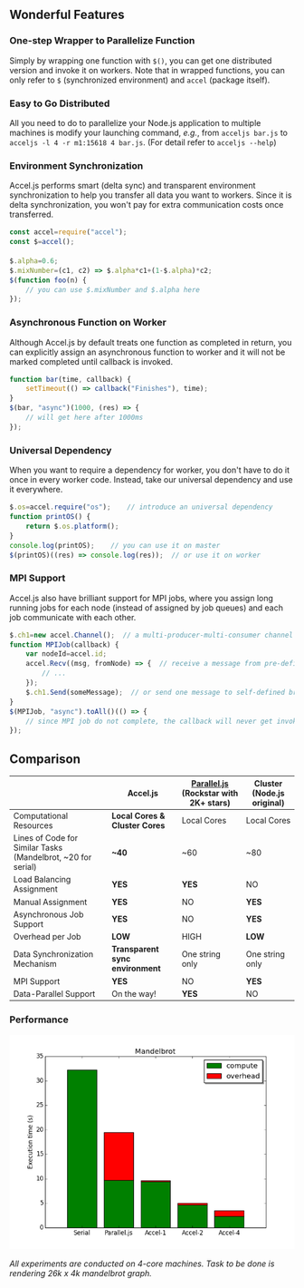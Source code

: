 ## Wonderful Features

### One-step Wrapper to Parallelize Function

Simply by wrapping one function with `$()`, you can get one distributed version and invoke it on workers. Note that in wrapped functions, you can only refer to `$` (synchronized environment) and `accel` (package itself).

### Easy to Go Distributed

All you need to do to parallelize your Node.js application to multiple machines is modify your launching command, *e.g.*, from `acceljs bar.js` to `acceljs -l 4 -r m1:15618 4 bar.js`. (For detail refer to `acceljs --help`)

### Environment Synchronization

Accel.js performs smart (delta sync) and transparent environment synchronization to help you transfer all data you want to workers. Since it is delta synchronization, you won't pay for extra communication costs once transferred.

```javascript
const accel=require("accel");
const $=accel();

$.alpha=0.6;
$.mixNumber=(c1, c2) => $.alpha*c1+(1-$.alpha)*c2;
$(function foo(n) {
    // you can use $.mixNumber and $.alpha here
});
```

### Asynchronous Function on Worker

Although Accel.js by default treats one function as completed in return, you can explicitly assign an asynchronous function to worker and it will not be marked completed until callback is invoked.

```javascript
function bar(time, callback) {
    setTimeout(() => callback("Finishes"), time);
}
$(bar, "async")(1000, (res) => {
    // will get here after 1000ms
});
```

### Universal Dependency

When you want to require a dependency for worker, you don't have to do it once in every worker code. Instead, take our universal dependency and use it everywhere.

```javascript
$.os=accel.require("os");    // introduce an universal dependency
function printOS() {
    return $.os.platform();  
}
console.log(printOS);    // you can use it on master
$(printOS)((res) => console.log(res));  // or use it on worker
```

### MPI Support

Accel.js also have brilliant support for MPI jobs, where you assign long running jobs for each node (instead of assigned by job queues) and each job communicate with each other.

```javascript
$.ch1=new accel.Channel();  // a multi-producer-multi-consumer channel
function MPIJob(callback) {
    var nodeId=accel.id;
    accel.Recv((msg, fromNode) => {  // receive a message from pre-defined channel
        // ...
    });
    $.ch1.Send(someMessage);  // or send one message to self-defined broadcast channel
}
$(MPIJob, "async").toAll()(() => {
    // since MPI job do not complete, the callback will never get invoked
});
```

## Comparison

|                                          | Accel.js                         | [Parallel.js](https://github.com/parallel-js/parallel.js) (Rockstar with 2K+ stars) | Cluster (Node.js original) |
| ---------------------------------------- | -------------------------------- | ---------------------------------------- | -------------------------- |
| Computational Resources                  | **Local Cores & Cluster Cores**  | Local Cores                              | Local Cores                |
| Lines of Code for Similar Tasks (Mandelbrot, ~20 for serial) | **~40**                          | ~60                                      | ~80                        |
| Load Balancing Assignment                | **YES**                          | **YES**                                  | NO                         |
| Manual Assignment                        | **YES**                          | NO                                       | **YES**                    |
| Asynchronous Job Support                 | **YES**                          | NO                                       | **YES**                    |
| Overhead per Job                         | **LOW**                          | HIGH                                     | **LOW**                    |
| Data Synchronization Mechanism           | **Transparent sync environment** | One string only                          | One string only            |
| MPI Support                              | **YES**                          | NO                                       | **YES**                    |
| Data-Parallel Support                    | On the way!                      | **YES**                                  | NO                         |

### Performance

![](../experiment/mandelbrot/mandelbrot.png)

*All experiments are conducted on 4-core machines. Task to be done is rendering 26k x 4k mandelbrot graph.*